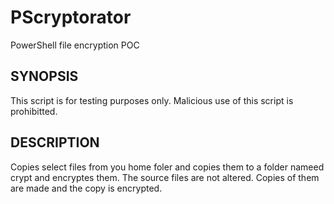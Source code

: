 # PScryptorator
PowerShell file encryption POC

## SYNOPSIS 
This script is for testing purposes only. Malicious use of this script is prohibitted. 

## DESCRIPTION
Copies  select files from you home foler and copies them to a folder nameed crypt and encryptes them. The source files are not altered. Copies of them are made and the copy is encrypted. 
